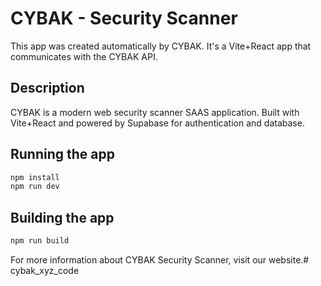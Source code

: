 # CYBAK - Security Scanner


This app was created automatically by CYBAK.
It's a Vite+React app that communicates with the CYBAK API.

## Description

CYBAK is a modern web security scanner SAAS application.
Built with Vite+React and powered by Supabase for authentication and database.

## Running the app

```bash
npm install
npm run dev
```

## Building the app

```bash
npm run build
```

For more information about CYBAK Security Scanner, visit our website.# cybak_xyz_code
